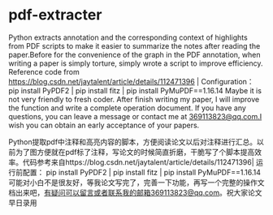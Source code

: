 # pdf-extracter
Python extracts annotation and the corresponding context of highlights from PDF scripts to make it easier to summarize the notes after reading the paper.Before for the convenience of the graph in the PDF annotation, when writing a paper is simply torture, simply wrote a script to improve efficiency.
Reference code from https://blog.csdn.net/jaytalent/article/details/112471396 |
Configuration：
pip install PyPDF2 |
pip install fitz |
pip install PyMuPDF==1.16.14
Maybe it is not very friendly to fresh coder. After finish writing my paper, I will improve the function and write a complete operation document. If you have any questions, you can leave a message or contact me at 369113823@qq.com.I wish you can obtain an early acceptance of your papers.



Python提取pdf中注释和高亮内容的脚本，方便阅读论文以后对注释进行汇总。以前为了图方便就在pdf标了注释，写论文的时候简直折磨，干脆写了个脚本提高效率。代码参考来自https://blog.csdn.net/jaytalent/article/details/112471396|
运行前配置：
pip install PyPDF2 |
pip install fitz |
pip install PyMuPDF==1.16.14
可能对小白不是很友好，等我论文写完了，完善一下功能，再写一个完整的操作文档出来吧，有疑问可以留言或者联系我的邮箱369113823@qq.com。祝大家论文早日录用
